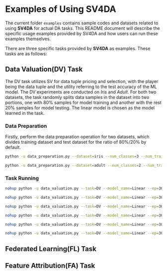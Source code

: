 # Examples of Using SV4DA

The current folder `examples` contains sample codes and datasets related to using **SV4DA** for actual DA tasks. This README document will describe the specific usage examples provided by SV4DA and how users can run these examples themselves.

There are three specific tasks provided by **SV4DA** as examples. These tasks are as follows:

## Data Valuation(DV) Task

The DV task utilizes SV for data tuple pricing and selection, with the player being the data tuple and the utility referring to the test accuracy of the ML model. The DV experiments are conducted on *Iris* and *Adult*. For both two datasets, the task randomly splits data samples in the dataset into two portions, one with 80% samples for model training and another with the rest 20% samples for model testing. The linear model is chosen as the model learned in the task.

### Data Preparation

Firstly, perform the data preparation operation for two datasets, which divides training dataset and test dataset for the ratio of $80\%/20\%$ by default.

```sh
python -u data_preparation.py --dataset=iris --num_classes=3 --num_trainDatasets=1 --data_allocation=0  --data_size_group=1 --group_size=1 

python -u data_preparation.py --dataset=adult --num_classes=2 --num_trainDatasets=1 --data_allocation=0  --data_size_group=1 --group_size=1 
```

### Task Running



```sh
nohup python -u data_valuation.py --task=DV --model_name=Linear --ep=30 --bs=16 --lr=0.01 --dataset=iris --num_class=3 --num_feature=4 --data_allocation=0 --test_metric=tst_accuracy --method=MC --sampling_strategy=random --convergence_threshold=0.01 --manual_seed=42 --num_parallelThreads=20 --log_file=logs/DV_Iris_MC.log > logs/DV_Iris_MC.log  &

nohup python -u data_valuation.py --task=DV --model_name=Linear --ep=30 --bs=16 --lr=0.01 --dataset=iris --num_class=3 --num_feature=4 --data_allocation=0 --test_metric=tst_accuracy --method=MC --sampling_strategy=random --convergence_threshold=0.01 --tuple_to_set=12 --manual_seed=42 --num_parallelThreads=20 --log_file=logs/DSV_Iris_MC.log > logs/DSV_Iris_MC.log &  

nohup python -u data_valuation.py --task=DV --model_name=Linear --ep=30 --bs=16 --lr=0.01 --dataset=iris --num_class=3 --num_feature=4 --data_allocation=0 --test_metric=tst_accuracy --method=classical --sampling_strategy=random --convergence_threshold=0.01 --truncation=True --truncationThreshold=0.01  --gradient_approximation=True --manual_seed=42 --num_parallelThreads=20 --log_file=logs/DV_Iris_TGMC.log > logs/DV_Iris_TGMC.log &  

nohup python -u data_valuation.py --task=DV --model_name=Linear --ep=30 --bs=16 --lr=0.01 --dataset=iris --num_class=3 --num_feature=4 --data_allocation=0 --test_metric=tst_accuracy --method=CP --num_measurement=100 --CP_epsilon=0.01 --convergence_threshold=0.01 --sampling_strategy=random --manual_seed=42 --num_parallelThreads=20 --log_file=logs/DV_Iris_CP.log > logs/DV_Iris_CP.log &  

nohup python -u data_valuation.py --task=DV --model_name=Linear --ep=30 --bs=16 --lr=0.01 --dataset=iris --num_class=3 --num_feature=4 --data_allocation=0 --test_metric=tst_accuracy --method=MLE --MLE_maxInterval=15000 --convergence_threshold=0.01 --sampling_strategy=random  --manual_seed=42 --num_parallelThreads=20 --log_file=logs/DV_Iris_MLE.log > logs/DV_Iris_MLE.log & 

nohup python -u data_valuation.py --task=DV --model_name=Linear --ep=30 --bs=16 --lr=0.01 --dataset=iris --num_class=3 --num_feature=4 --data_allocation=0 --test_metric=tst_accuracy --method=GT --GT_epsilon=0.00001 --convergence_threshold=0.01 --sampling_strategy=random --manual_seed=42 --num_parallelThreads=20 --log_file=logs/DV_Iris_GT.log > logs/DV_Iris_GT_.log &  

```



## Federated Learning(FL) Task

## Feature Attribution(FA) Task